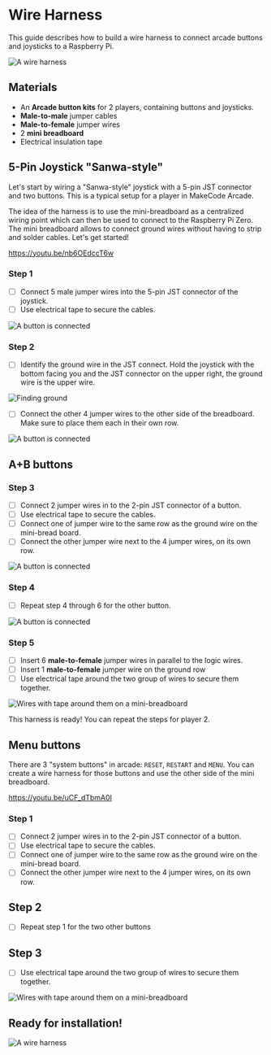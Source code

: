 
# Wire Harness

This guide describes how to build a wire harness to connect arcade buttons and joysticks to a Raspberry Pi.

![A wire harness](/static/hardware/raspberry-pi/wire-harness/gallery.jpg)

## Materials

* An **Arcade button kits** for 2 players, containing buttons and joysticks.
* **Male-to-male** jumper cables
* **Male-to-female** jumper wires
* 2 **mini breadboard**
* Electrical insulation tape

## 5-Pin Joystick "Sanwa-style"

Let's start by wiring a "Sanwa-style" joystick with a 5-pin JST connector and two buttons. This is a typical setup for a player in MakeCode Arcade.

The idea of the harness is to use the mini-breadboard as a centralized wiring point which can then be used to connect to the Raspberry Pi Zero. The mini breadboard allows to connect ground wires without having to strip and solder cables. Let's get started!

https://youtu.be/nb6OEdccT6w

### Step 1

- [ ] Connect 5 male jumper wires into the 5-pin JST connector of the joystick.
- [ ] Use electrical tape to secure the cables.

![A button is connected](/static/hardware/raspberry-pi/wire-harness/joystick-tape.jpg)

### Step 2

- [ ] Identify the ground wire in the JST connect. Hold the joystick with the bottom facing you and the JST connector on the upper right, the ground wire is the upper wire.

![Finding ground](/static/hardware/raspberry-pi/wire-harness/5pin.jpg)

- [ ] Connect the other 4 jumper wires to the other side of the breadboard. 
Make sure to place them each in their own row.

![A button is connected](/static/hardware/raspberry-pi/wire-harness/joystick-breadboard.jpg)

## A+B buttons

### Step 3

- [ ] Connect 2 jumper wires in to the 2-pin JST connector of a button. 
- [ ] Use electrical tape to secure the cables.
- [ ] Connect one of jumper wire to the same row as the ground wire on the mini-bread board.
- [ ] Connect the other jumper wire next to the 4 jumper wires, on its own row.

![A button is connected](/static/hardware/raspberry-pi/wire-harness/button-breadboard.jpg)

### Step 4

- [ ] Repeat step 4 through 6 for the other button.

![A button is connected](/static/hardware/raspberry-pi/wire-harness/buttons-breadboard.jpg)


### Step 5

- [ ] Insert 6 **male-to-female** jumper wires in parallel to the logic wires.
- [ ] Insert 1 **male-to-female** jumper wire on the ground row
- [ ] Use electrical tape around the two group of wires to secure them together.

![Wires with tape around them on a mini-breadboard](/static/hardware/raspberry-pi/wire-harness/breadboard-tape.jpg)

This harness is ready! You can repeat the steps for player 2.

## Menu buttons

There are 3 "system buttons" in arcade: ``RESET``, ``RESTART`` and ``MENU``. You can create a wire harness for those buttons and use the other side of the mini breadboard.

https://youtu.be/uCF_dTbmA0I

### Step 1

- [ ] Connect 2 jumper wires in to the 2-pin JST connector of a button. 
- [ ] Use electrical tape to secure the cables.
- [ ] Connect one of jumper wire to the same row as the ground wire on the mini-bread board.
- [ ] Connect the other jumper wire next to the 4 jumper wires, on its own row.

## Step 2

- [ ] Repeat step 1 for the two other buttons

## Step 3

- [ ] Use electrical tape around the two group of wires to secure them together.

![Wires with tape around them on a mini-breadboard](/static/hardware/raspberry-pi/wire-harness/breadboard-menu-harness.jpg)

## Ready for installation!

![A wire harness](/static/hardware/raspberry-pi/wire-harness/gallery.jpg)

